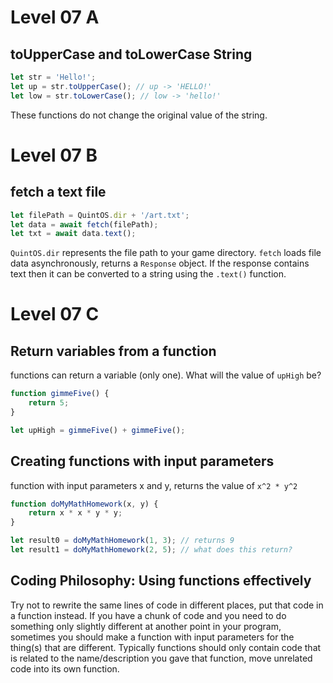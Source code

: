 # Level 07 A

## toUpperCase and toLowerCase String

```js
let str = 'Hello!';
let up = str.toUpperCase(); // up -> 'HELLO!'
let low = str.toLowerCase(); // low -> 'hello!'
```

These functions do not change the original value of the string.

# Level 07 B

## fetch a text file

```js
let filePath = QuintOS.dir + '/art.txt';
let data = await fetch(filePath);
let txt = await data.text();
```

`QuintOS.dir` represents the file path to your game directory. `fetch` loads file data asynchronously, returns a `Response` object. If the response contains text then it can be converted to a string using the `.text()` function.

# Level 07 C

## Return variables from a function

functions can return a variable (only one). What will the value of `upHigh` be?

```js
function gimmeFive() {
	return 5;
}

let upHigh = gimmeFive() + gimmeFive();
```

## Creating functions with input parameters

function with input parameters x and y, returns the value of `x^2 * y^2`

```js
function doMyMathHomework(x, y) {
	return x * x * y * y;
}

let result0 = doMyMathHomework(1, 3); // returns 9
let result1 = doMyMathHomework(2, 5); // what does this return?
```

## Coding Philosophy: Using functions effectively

Try not to rewrite the same lines of code in different places, put that code in a function instead. If you have a chunk of code and you need to do something only slightly different at another point in your program, sometimes you should make a function with input parameters for the thing(s) that are different. Typically functions should only contain code that is related to the name/description you gave that function, move unrelated code into its own function.
